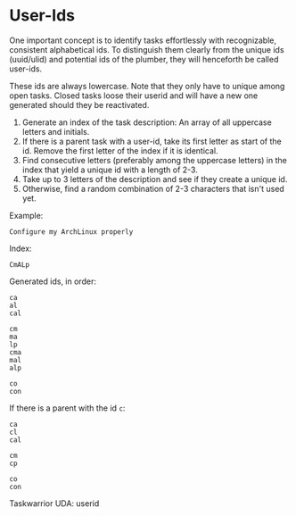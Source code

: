 # User-Ids

One important concept is to identify tasks effortlessly with recognizable, consistent alphabetical ids.
To distinguish them clearly from the unique ids (uuid/ulid) and potential ids of the plumber, they will henceforth be called user-ids.

These ids are always lowercase.
Note that they only have to unique among open tasks. Closed tasks loose their userid and will have a new one generated should they be reactivated.

1. Generate an index of the task description: An array of all uppercase letters and initials.
2. If there is a parent task with a user-id, take its first letter as start of the id. Remove the first letter of the index if it is identical.
3. Find consecutive letters (preferably among the uppercase letters) in the index that yield a unique id with a length of 2-3.
4. Take up to 3 letters of the description and see if they create a unique id.
5. Otherwise, find a random combination of 2-3 characters that isn't used yet.

Example:

    Configure my ArchLinux properly

Index:

    CmALp

Generated ids, in order:

    ca
    al
    cal
    
    cm
    ma
    lp
    cma
    mal
    alp

    co
    con

If there is a parent with the id `c`:

    ca
    cl
    cal
    
    cm
    cp

    co
    con

Taskwarrior UDA: userid

